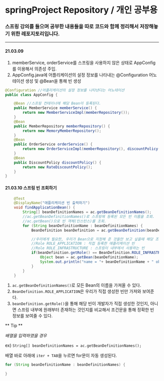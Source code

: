# springProject Repository / 개인 공부용
### 스프링 강의를 들으며 공부한 내용들을 따로 코드와 함께 정리해서 저장해놓기 위한 레포지토리입니다.
--------------
#### 21.03.09
1. memberService, orderService를 스프링을 사용하지 않은 상태로 AppConfig를 이용해서 의존성 주입.
2. AppConfig.java에 어플리케이션의 설정 정보를 나타내는 @Configuration 어노테이션 생성 및 @Bean을 통해 빈 생성

```JAVA
@Configuration //어플리케이션의 설정 정보를 나타낸다는 어노테이션
public class AppConfig {

    @Bean //스프링 컨테이너에 해당 Bean이 등록된다.
    public MemberService memberService() {
        return new MemberServiceImpl(memberRepository());
    }
    @Bean
    public MemberRepository memberRepository() {
        return new MemoryMemberRepository();
    }
    @Bean
    public OrderService orderService() {
        return new OrderServiceImpl(memberRepository(), discountPolicy());
    }
    @Bean
    public DiscountPolicy discountPolicy() {
        return new RateDiscountPolicy();
    }
}
```


#### 21.03.10 스프링 빈 조회하기

```JAVA
    @Test
    @DisplayName("애플리케이션 빈 출력하기")
    void findApplicationBean() {
        String[] beanDefinitionNames = ac.getBeanDefinitionNames();
        //ac.getBeanDefinitionNames()로 스프링에 등록된 모든 빈 이름을 조회.
        //ac.getBean()으로 빈 객체(인스턴스)를 조회.
        for (String beanDefinitionName : beanDefinitionNames) {
            BeanDefinition beanDefinition = ac.getBeanDefinition(beanDefinitionName);

            //우리에게 필요한, 우리가 Bean으로 지정해 준 것들만 보고 싶을때 해당 조건문으로 가져올 수 있다.
            //Role ROLE_APPLICATION : 직접 등록한 애플리케이션 빈
            //Role ROLE_INFRASTRUCTURE : 스프링이 내부에서 사용하는 빈
            if(beanDefinition.getRole() == BeanDefinition.ROLE_INFRASTRUCTURE) {
                Object bean = ac.getBean(beanDefinitionName);
                System.out.println("name = "+ beanDefinitionName + " object = " + bean);
            }
        }
    }
```
1. `ac.getBeanDefinitionNames()`로 모든 Bean의 이름을 가져올 수 있다.
2. `BeanDefinition.ROLE_APPLICATION`은 우리가 직접 생성한 빈만 가져와 보여준다.
3. `beanDefinition.getRole()`을 통해 해당 빈이 개발자가 직접 생성한 것인지, 아니면 스프링 내부에 원래부터 존재하는 것인지를 비교해서 조건문을 통해 정확한 빈 정보를 보여줄 수 있다.

** Tip **

*배열을 입력하였을 경우*

ex) `String[] beanDefinitionNames = ac.getBeanDefinitionNames();`

배열 바로 아래에 `iter + TAB`을 누르면 for문이 자동 생성된다.
```java
for (String beanDefinitionName : beanDefinitionNames) {
    
}
```

